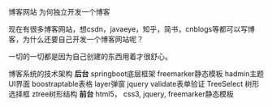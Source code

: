 博客网站
为何独立开发一个博客

现在有很多博客网站，想csdn，javaeye，知乎，简书，cnblogs等都可以写博客，为什么还要自己开发一个博客网站呢？

一切的一切都是因为自己创建的东西用着才很舒心。

博客系统的技术架构
**后台**
springboot底层框架
freemarker静态模板
hadmin主题UI界面
boostraptable表格
layer弹窗
jquery validate表单验证
TreeSelect 树形选择框
ztree树形结构
**前台**
html5，
css3,
jquery,
freemarker静态模板

